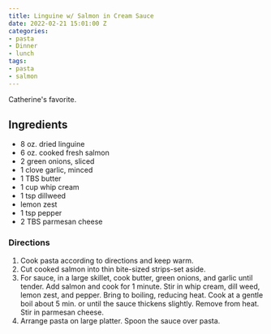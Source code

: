 ```yaml
---
title: Linguine w/ Salmon in Cream Sauce
date: 2022-02-21 15:01:00 Z
categories:
- pasta
- Dinner
- lunch
tags:
- pasta
- salmon
---
```


Catherine's favorite. 

## Ingredients
* 8 oz. dried linguine
* 6 oz. cooked fresh salmon
* 2 green onions, sliced
* 1 clove garlic, minced
* 1 TBS butter
* 1 cup whip cream
* 1 tsp dillweed
* lemon zest
* 1 tsp pepper
* 2 TBS parmesan cheese

### Directions
1. Cook pasta according to directions and keep warm.
2. Cut cooked salmon into thin bite-sized strips-set aside. 
3. For sauce, in a large skillet, cook butter, green onions, and garlic until tender. Add salmon and cook for 1 minute. Stir in whip cream, dill weed, lemon zest, and pepper. Bring to boiling, reducing heat. Cook at a gentle boil about 5 min. or until the sauce thickens slightly. Remove from heat. Stir in parmesan cheese. 
4. Arrange pasta on large platter. Spoon the sauce over pasta.

